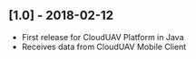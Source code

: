 ## [1.0] - 2018-02-12

* First release for CloudUAV Platform in Java
* Receives data from CloudUAV Mobile Client
